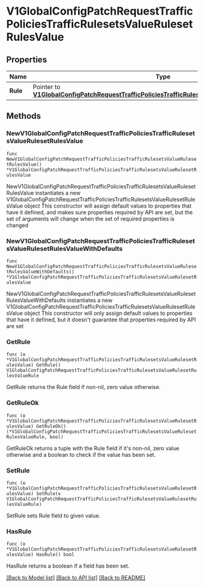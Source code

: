 # V1GlobalConfigPatchRequestTrafficPoliciesTrafficRulesetsValueRulesetRulesValue

## Properties

Name | Type | Description | Notes
------------ | ------------- | ------------- | -------------
**Rule** | Pointer to [**V1GlobalConfigPatchRequestTrafficPoliciesTrafficRulesetsValueRulesetRulesValueRule**](V1GlobalConfigPatchRequestTrafficPoliciesTrafficRulesetsValueRulesetRulesValueRule.md) |  | [optional] 

## Methods

### NewV1GlobalConfigPatchRequestTrafficPoliciesTrafficRulesetsValueRulesetRulesValue

`func NewV1GlobalConfigPatchRequestTrafficPoliciesTrafficRulesetsValueRulesetRulesValue() *V1GlobalConfigPatchRequestTrafficPoliciesTrafficRulesetsValueRulesetRulesValue`

NewV1GlobalConfigPatchRequestTrafficPoliciesTrafficRulesetsValueRulesetRulesValue instantiates a new V1GlobalConfigPatchRequestTrafficPoliciesTrafficRulesetsValueRulesetRulesValue object
This constructor will assign default values to properties that have it defined,
and makes sure properties required by API are set, but the set of arguments
will change when the set of required properties is changed

### NewV1GlobalConfigPatchRequestTrafficPoliciesTrafficRulesetsValueRulesetRulesValueWithDefaults

`func NewV1GlobalConfigPatchRequestTrafficPoliciesTrafficRulesetsValueRulesetRulesValueWithDefaults() *V1GlobalConfigPatchRequestTrafficPoliciesTrafficRulesetsValueRulesetRulesValue`

NewV1GlobalConfigPatchRequestTrafficPoliciesTrafficRulesetsValueRulesetRulesValueWithDefaults instantiates a new V1GlobalConfigPatchRequestTrafficPoliciesTrafficRulesetsValueRulesetRulesValue object
This constructor will only assign default values to properties that have it defined,
but it doesn't guarantee that properties required by API are set

### GetRule

`func (o *V1GlobalConfigPatchRequestTrafficPoliciesTrafficRulesetsValueRulesetRulesValue) GetRule() V1GlobalConfigPatchRequestTrafficPoliciesTrafficRulesetsValueRulesetRulesValueRule`

GetRule returns the Rule field if non-nil, zero value otherwise.

### GetRuleOk

`func (o *V1GlobalConfigPatchRequestTrafficPoliciesTrafficRulesetsValueRulesetRulesValue) GetRuleOk() (*V1GlobalConfigPatchRequestTrafficPoliciesTrafficRulesetsValueRulesetRulesValueRule, bool)`

GetRuleOk returns a tuple with the Rule field if it's non-nil, zero value otherwise
and a boolean to check if the value has been set.

### SetRule

`func (o *V1GlobalConfigPatchRequestTrafficPoliciesTrafficRulesetsValueRulesetRulesValue) SetRule(v V1GlobalConfigPatchRequestTrafficPoliciesTrafficRulesetsValueRulesetRulesValueRule)`

SetRule sets Rule field to given value.

### HasRule

`func (o *V1GlobalConfigPatchRequestTrafficPoliciesTrafficRulesetsValueRulesetRulesValue) HasRule() bool`

HasRule returns a boolean if a field has been set.


[[Back to Model list]](../README.md#documentation-for-models) [[Back to API list]](../README.md#documentation-for-api-endpoints) [[Back to README]](../README.md)


